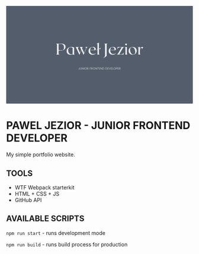 ![cover](https://github.com/pawel-jezior/pawel-jezior.github.io/blob/source/public/img/og-image.png)

# PAWEL JEZIOR - JUNIOR FRONTEND DEVELOPER

My simple portfolio website.

## TOOLS

- WTF Webpack starterkit
- HTML + CSS + JS
- GitHub API
## AVAILABLE SCRIPTS

`npm run start` - runs development mode

`npm run build` - runs build process for production


